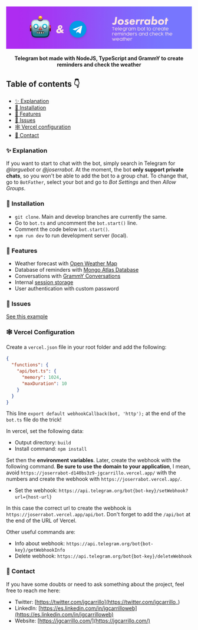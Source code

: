 ![image](docs/images/banner.jpg)

<div align="center">
    <b>Telegram bot made with NodeJS, TypeScript and GrammY to create reminders and check the weather</b>
</div>

## Table of contents 👇

- [✨ Explanation](#-explanation)
- [🚀 Installation](#-installation)
- [🎨 Features](#-features)
- [🚩 Issues](#-issues)
- [🕸️ Vercel configuration](#-vercel-configuration)
- [💛 Contact](#-contact)

### ✨ Explanation

If you want to start to chat with the bot, simply search in Telegram for _@larguebot_ or _@joserrabot_. At the moment, the bot **only support private chats**, so you won't be able to add the bot to a group chat. To change that, go to `BotFather`, select your bot and go to _Bot Settings_ and then _Allow Groups_.

### 🚀 Installation

- `git clone`. Main and develop branches are currently the same.
- Go to `bot.ts` and uncomment the `bot.start()` line.
- Comment the code below `bot.start()`.
- `npm run dev` to run development server (local).

### 🎨 Features

- Weather forecast with [Open Weather Map](https://openweathermap.org/)
- Database of reminders with [Mongo Atlas Database](https://www.mongodb.com/atlas/database)
- Conversations with [GrammY Conversations](https://grammy.dev/plugins/conversations.html#simple-example)
- Internal [session storage](https://grammy.dev/plugins/session.html#sessions-and-storing-data-built-in)
- User authentication with custom password

### 🚩 Issues

[See this example](https://github.com/grammyjs/examples/tree/main/vercel-bot)

### 🕸️ Vercel Configuration

Create a `vercel.json` file in your root folder and add the following:

```json
{
  "functions": {
    "api/bot.ts": {
      "memory": 1024,
      "maxDuration": 10
    }
  }
}
```

This line `export default webhookCallback(bot, 'http');` at the end of the `bot.ts` file do the trick!

In vercel, set the following data:

- Output directory: `build`
- Install command: `npm install`

Set then the **environment variables**. Later, create the webhook with the following command. **Be sure to use the domain to your application**, I mean, avoid `https://joserrabot-d140bs3z9-jgcarrillo.vercel.app/` with the numbers and create the webhook with `https://joserrabot.vercel.app/`.

- Set the webhook: `https://api.telegram.org/bot{bot-key}/setWebhook?url={host-url}`

In this case the correct url to create the webhook is `https://joserrabot.vercel.app/api/bot`. Don't forget to add the `/api/bot` at the end of the URL of Vercel.

Other useful commands are:

- Info about webhook: `https://api.telegram.org/bot{bot-key}/getWebhookInfo`
- Delete webhook: `https://api.telegram.org/bot{bot-key}/deleteWebhook`

### 💛 Contact

If you have some doubts or need to ask something about the project, feel free to reach me here:

- Twitter: [https://twitter.com/jgcarrillo](https://twitter.com/jgcarrillo_)
- LinkedIn: [https://es.linkedin.com/in/jgcarrilloweb](https://es.linkedin.com/in/jgcarrilloweb)
- Website: [https://jgcarrillo.com/](https://jgcarrillo.com/)
